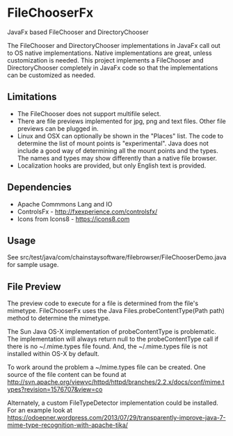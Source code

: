 # FileChooserFx
JavaFx based FileChooser and DirectoryChooser

The FileChooser and DirectoryChooser implementations in JavaFx call out to OS native implementations.
Native implementations are great, unless customization is needed. This project implements a FileChooser
and DirectoryChooser completely in JavaFx code so that the implementations can be customized as needed.

## Limitations
* The FileChooser does not support multifile select.
* There are file previews implemented for jpg, png and text files. Other file previews can be plugged in.
* Linux and OSX can optionally be shown in the "Places" list. The code to determine the list of mount points is "experimental". Java does not include a good way of determining all the mount points and the types. The names and types may show differently than a native file browser.
* Localization hooks are provided, but only English text is provided.

## Dependencies
* Apache Commmons Lang and IO
* ControlsFx - http://fxexperience.com/controlsfx/
* Icons from Icons8 - https://icons8.com

## Usage
See src/test/java/com/chainstaysoftware/filebrowser/FileChooserDemo.java for sample usage.

## File Preview
The preview code to execute for a file is determined from the file's mimetype.
FileChooserFx uses the Java Files.probeContentType(Path path) method to determine
the mimetype.

The Sun Java OS-X implementation of probeContentType is problematic. The
implementation will always return null to the probeContentType
call if there is no ~/.mime.types file found. And, the ~/.mime.types file is
not installed within OS-X by default.

To work around the problem a ~/mime.types file can be created. One source of the
file content  can be found at
http://svn.apache.org/viewvc/httpd/httpd/branches/2.2.x/docs/conf/mime.types?revision=1576707&view=co

Alternately, a custom FileTypeDetector implementation could be installed.
For an example look at https://odoepner.wordpress.com/2013/07/29/transparently-improve-java-7-mime-type-recognition-with-apache-tika/
